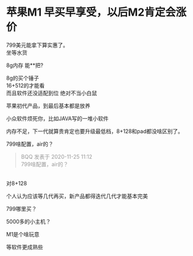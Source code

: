 # 苹果M1 早买早享受，以后M2肯定会涨价


799美元能拿下算实惠了。<br />
坐等水货

8g内存 能**把?

8g的买个锤子<img src="static/image/smiley/default/lol.gif" smilieid="12" border="0" alt="" /><br />
16+512的才能看<br />
而且软件还没适配到位 绝对不当小白鼠

苹果初代产品，到最后基本都是放养

<img src="static/image/smiley/default/lol.gif" smilieid="12" border="0" alt="" />小众软件烦死你，比如JAVA写的一堆小软件<img src="static/image/smiley/default/lol.gif" smilieid="12" border="0" alt="" /><img src="static/image/smiley/default/lol.gif" smilieid="12" border="0" alt="" /><img src="static/image/smiley/default/lol.gif" smilieid="12" border="0" alt="" /><img src="static/image/smiley/default/lol.gif" smilieid="12" border="0" alt="" />

内存不足，下一代就算贵肯定也要升级最低档，8+128和pad都没啥区别了。

799啥配置，air的？

<div class="quote"><blockquote><font color="#999999">BQQ 发表于 2020-11-25 11:12</font><br />
<font color="#999999">799啥配置，air的？</font></blockquote></div><br />
对8+128

个人认为应该等几代再买，新产品都得迭代几代才能基本完美

799哪里买？

5000多的小主机？

 M1是个啥玩意

等软件更成熟些
